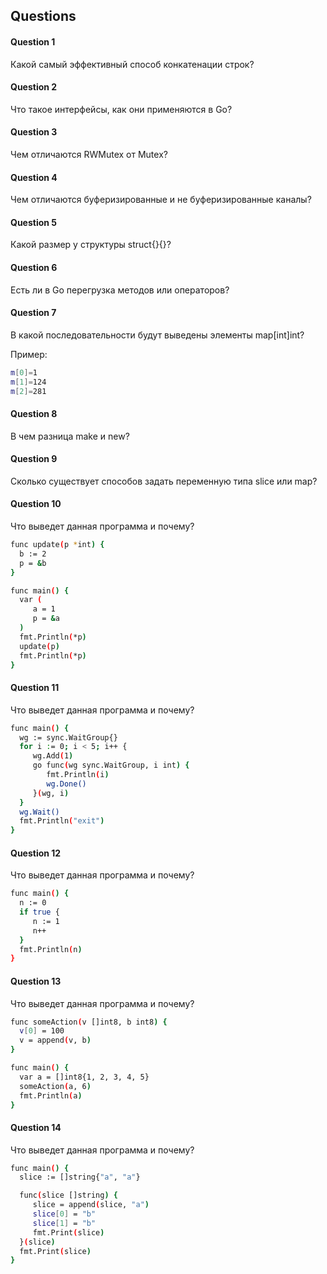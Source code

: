 ## Questions

#### Question 1

Какой самый эффективный способ конкатенации строк?


#### Question 2

Что такое интерфейсы, как они применяются в Go?


#### Question 3

Чем отличаются RWMutex от Mutex?


#### Question 4

Чем отличаются буферизированные и не буферизированные каналы?


#### Question 5

Какой размер у структуры struct{}{}?


#### Question 6

Есть ли в Go перегрузка методов или операторов?


#### Question 7

В какой последовательности будут выведены элементы map[int]int?

Пример:

```bash
m[0]=1
m[1]=124
m[2]=281
```


#### Question 8

В чем разница make и new?


#### Question 9

Сколько существует способов задать переменную типа slice или map?


#### Question 10

Что выведет данная программа и почему?

```bash
func update(p *int) {
  b := 2
  p = &b
}

func main() {
  var (
     a = 1
     p = &a
  )
  fmt.Println(*p)
  update(p)
  fmt.Println(*p)
}
```


#### Question 11

Что выведет данная программа и почему?

```bash
func main() {
  wg := sync.WaitGroup{}
  for i := 0; i < 5; i++ {
     wg.Add(1)
     go func(wg sync.WaitGroup, i int) {
        fmt.Println(i)
        wg.Done()
     }(wg, i)
  }
  wg.Wait()
  fmt.Println("exit")
}
```


#### Question 12

Что выведет данная программа и почему?

```bash
func main() {
  n := 0
  if true {
     n := 1
     n++
  }
  fmt.Println(n)
}
```


#### Question 13

Что выведет данная программа и почему?

```bash
func someAction(v []int8, b int8) {
  v[0] = 100
  v = append(v, b)
}

func main() {
  var a = []int8{1, 2, 3, 4, 5}
  someAction(a, 6)
  fmt.Println(a)
}
```


#### Question 14

Что выведет данная программа и почему?

```bash
func main() {
  slice := []string{"a", "a"}

  func(slice []string) {
     slice = append(slice, "a")
     slice[0] = "b"
     slice[1] = "b"
     fmt.Print(slice)
  }(slice)
  fmt.Print(slice)
}
```

